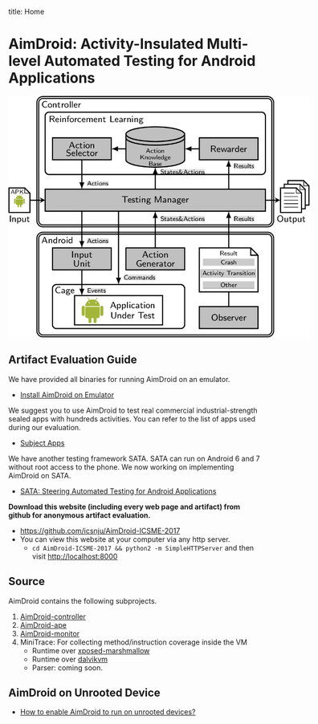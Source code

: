 title: Home

# AimDroid: Activity-Insulated Multi-level Automated Testing for Android Applications





<img class="img-responsive" style="margin:0 auto;max-width:600px;height:auto;" src="overview.png" alt="Overview"/>



## Artifact Evaluation Guide

We have provided all binaries for running AimDroid on an emulator.

* [Install AimDroid on Emulator](./install-AimDroid-on-an-emulator.html)

We suggest you to use AimDroid to test real commercial industrial-strength sealed apps with hundreds activities.
You can refer to the list of apps used during our evaluation.

* [Subject Apps](./apps-for-test.html)

We have another testing framework SATA.
SATA can run on Android 6 and 7 without root access to the phone.
We now working on implementing AimDroid on SATA.

* [SATA: Steering Automated Testing for Android Applications](http://gutianxiao.com/sata)

**Download this website (including every web page and artifact) from github for anonymous artifact evaluation.**

* <https://github.com/icsnju/AimDroid-ICSME-2017>
* You can view this website at your computer via any http server.
    * `cd AimDroid-ICSME-2017 && python2 -m SimpleHTTPServer` and then visit <http://localhost:8000>


## Source

AimDroid contains the following subprojects.

1. [AimDroid-controller](https://github.com/icsnju/AimDroid-controller)
2. [AimDroid-ape](https://github.com/icsnju/AimDroid-ape)
3. [AimDroid-monitor](https://github.com/icsnju/AimDroid-monitor)
4. MiniTrace: For collecting method/instruction coverage inside the VM
    * Runtime over [xposed-marshmallow](https://github.com/icsnju/minitrace-on-xposed-marshmallow)
    * Runtime over [dalvikvm](https://github.com/icsnju/minitrace-on-dalvikvm)
    * Parser: coming soon.

## AimDroid on Unrooted Device

* [How to enable AimDroid to run on unrooted devices?](unrooted-AimDroid.html)
